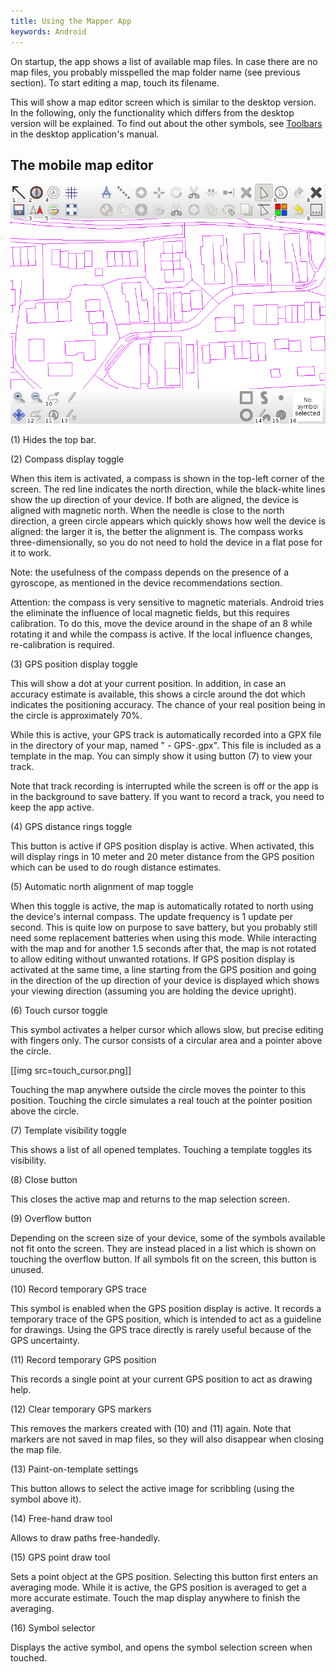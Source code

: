 ```yaml
---
title: Using the Mapper App
keywords: Android
---
```


[Toolbars]: toolbars.md

On startup, the app shows a list of available map files. In case there are no map files, you probably misspelled the map folder name (see previous section). To start editing a map, touch its filename.

This will show a map editor screen which is similar to the desktop version. In the following, only the functionality which differs from the desktop version will be explained. To find out about the other symbols, see [Toolbars] in the desktop application's manual.


		  
The mobile map editor
---------------------

![ ](images/Android_UI_explanation.png)

(1) Hides the top bar.

(2) Compass display toggle

When this item is activated, a compass is shown in the top-left corner of the screen. The red line indicates the north direction, while the black-white lines show the up direction of your device. If both are aligned, the device is aligned with magnetic north. When the needle is close to the north direction, a green circle appears which quickly shows how well the device is aligned: the larger it is, the better the alignment is. The compass works three-dimensionally, so you do not need to hold the device in a flat pose for it to work.

Note: the usefulness of the compass depends on the presence of a gyroscope, as mentioned in the device recommendations section.

Attention: the compass is very sensitive to magnetic materials. Android tries the eliminate the influence of local magnetic fields, but this requires calibration. To do this, move the device around in the shape of an 8 while rotating it and while the compass is active. If the local influence changes, re-calibration is required.

(3) GPS position display toggle

This will show a dot at your current position. In addition, in case an accuracy estimate is available, this shows a circle around the dot which indicates the positioning accuracy. The chance of your real position being in the circle is approximately 70%.

While this is active, your GPS track is automatically recorded into a GPX file in the directory of your map, named "<map> - GPS-<YYYY-MM-DD>.gpx". This file is included as a template in the map. You can simply show it using button (7) to view your track.

Note that track recording is interrupted while the screen is off or the app is in the background to save battery. If you want to record a track, you need to keep the app active.

(4) GPS distance rings toggle

This button is active if GPS position display is active. When activated, this will display rings in 10 meter and 20 meter distance from the GPS position which can be used to do rough distance estimates.

(5) Automatic north alignment of map toggle

When this toggle is active, the map is automatically rotated to north using the device's internal compass. The update frequency is 1 update per second. This is quite low on purpose to save battery, but you probably still need some replacement batteries when using this mode. While interacting with the map and for another 1.5 seconds after that, the map is not rotated to allow editing without unwanted rotations. If GPS position display is activated at the same time, a line starting from the GPS position and going in the direction of the up direction of your device is displayed which shows your viewing direction (assuming you are holding the device upright).

(6) Touch cursor toggle

This symbol activates a helper cursor which allows slow, but precise editing with fingers only. The cursor consists of a circular area and a pointer above the circle.

[[img src=touch_cursor.png]]

Touching the map anywhere outside the circle moves the pointer to this position. Touching the circle simulates a real touch at the pointer position above the circle.

(7) Template visibility toggle

This shows a list of all opened templates. Touching a template toggles its visibility.

(8) Close button

This closes the active map and returns to the map selection screen.

(9) Overflow button

Depending on the screen size of your device, some of the symbols available not fit onto the screen. They are instead placed in a list which is shown on touching the overflow button. If all symbols fit on the screen, this button is unused.

(10) Record temporary GPS trace

This symbol is enabled when the GPS position display is active. It records a temporary trace of the GPS position, which is intended to act as a guideline for drawings. Using the GPS trace directly is rarely useful because of the GPS uncertainty.

(11) Record temporary GPS position

This records a single point at your current GPS position to act as drawing help.

(12) Clear temporary GPS markers

This removes the markers created with (10) and (11) again. Note that markers are not saved in map files, so they will also disappear when closing the map file.

(13) Paint-on-template settings

This button allows to select the active image for scribbling (using the symbol above it).

(14) Free-hand draw tool

Allows to draw paths free-handedly.

(15) GPS point draw tool

Sets a point object at the GPS position. Selecting this button first enters an averaging mode. While it is active, the GPS position is averaged to get a more accurate estimate. Touch the map display anywhere to finish the averaging.

(16) Symbol selector

Displays the active symbol, and opens the symbol selection screen when touched.
